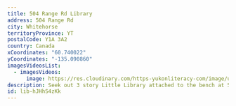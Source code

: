 ```yaml
---
title: 504 Range Rd Library
address: 504 Range Rd
city: Whitehorse
territoryProvince: YT
postalCode: Y1A 3A2
country: Canada
xCoordinates: "60.740022"
yCoordinates: "-135.090860"
imagesVideosList:
  - imagesVideos:
      image: https://res.cloudinary.com/https-yukonliteracy-com/image/upload/q_35/v1658851074/504_Range_Road_eqfx0y.jpg
description: Seek out 3 story Little Library attached to the bench at 504 Range Road.
id: lib-hJHhS4zKk
---
```

